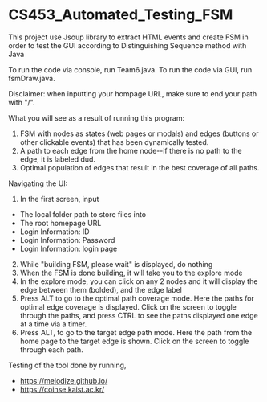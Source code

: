 # CS453_Automated_Testing_FSM
This project use Jsoup library to extract HTML events and create FSM in order to test the GUI according to Distinguishing Sequence method with Java

To run the code via console, run Team6.java.
To run the code via GUI, run fsmDraw.java.

Disclaimer: when inputting your hompage URL, make sure to end your path with "/".

What you will see as a result of running this program:
1. FSM with nodes as states (web pages or modals) and edges (buttons or other clickable events) that has been dynamically tested.
2. A path to each edge from the home node--if there is no path to the edge, it is labeled dud.
3. Optimal population of edges that result in the best coverage of all paths.

Navigating the UI:
1. In the first screen, input
- The local folder path to store files into
- The root homepage URL
- Login Information: ID
- Login Information: Password
- Login Information: login page
2. While "building FSM, please wait" is displayed, do nothing
3. When the FSM is done building, it will take you to the explore mode
4. In the explore mode, you can click on any 2 nodes and it will display the edge between them (bolded), and the edge label
5. Press ALT to go to the optimal path coverage mode. Here the paths for optimal edge coverage is displayed. Click on the screen to toggle through the paths, and press CTRL to see the paths displayed one edge at a time via a timer.
6. Press ALT, to go to the target edge path mode. Here the path from the home page to the target edge is shown. Click on the screen to toggle through each path.

Testing of the tool done by running,
- https://melodize.github.io/
- https://coinse.kaist.ac.kr/
